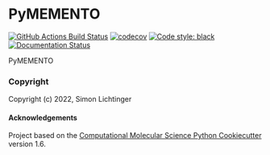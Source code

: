 PyMEMENTO
==============================
[//]: # (Badges)
[![GitHub Actions Build Status](https://github.com/REPLACE_WITH_OWNER_ACCOUNT/PyMEMENTO/workflows/CI/badge.svg)](https://github.com/simonlichtinger/PyMEMENTO/actions?query=workflow%3ACI)
[![codecov](https://codecov.io/gh/REPLACE_WITH_OWNER_ACCOUNT/PyMEMENTO/branch/master/graph/badge.svg)](https://codecov.io/gh/REPLACE_WITH_OWNER_ACCOUNT/PyMEMENTO/branch/master)
[![Code style: black](https://img.shields.io/badge/code%20style-black-000000.svg)](https://github.com/psf/black)
[![Documentation Status](https://readthedocs.org/projects/pymemento/badge/?version=latest)](https://pymemento.readthedocs.io/en/latest/?badge=latest)

PyMEMENTO

### Copyright

Copyright (c) 2022, Simon Lichtinger


#### Acknowledgements
 
Project based on the 
[Computational Molecular Science Python Cookiecutter](https://github.com/molssi/cookiecutter-cms) version 1.6.
